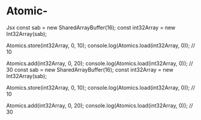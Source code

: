 # Atomic-
Jsx
const sab = new SharedArrayBuffer(16);
const int32Array = new Int32Array(sab);

Atomics.store(int32Array, 0, 10);
console.log(Atomics.load(int32Array, 0)); // 10

Atomics.add(int32Array, 0, 20);
console.log(Atomics.load(int32Array, 0)); // 30
const sab = new SharedArrayBuffer(16);
const int32Array = new Int32Array(sab);

Atomics.store(int32Array, 0, 10);
console.log(Atomics.load(int32Array, 0)); // 10

Atomics.add(int32Array, 0, 20);
console.log(Atomics.load(int32Array, 0)); // 30
